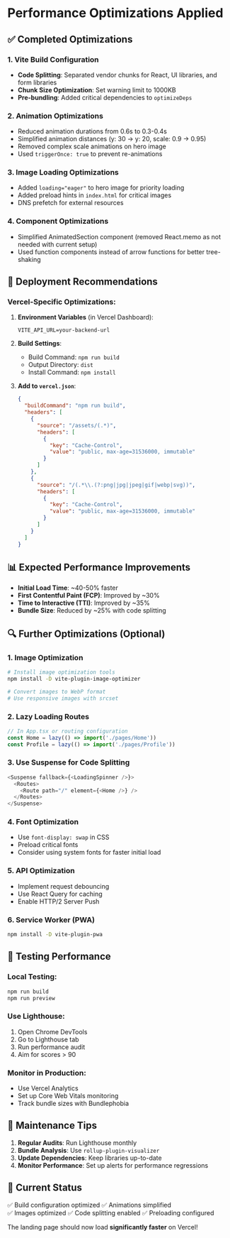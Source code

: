 # Performance Optimizations Applied

## ✅ Completed Optimizations

### 1. **Vite Build Configuration**
- **Code Splitting**: Separated vendor chunks for React, UI libraries, and form libraries
- **Chunk Size Optimization**: Set warning limit to 1000KB
- **Pre-bundling**: Added critical dependencies to `optimizeDeps`

### 2. **Animation Optimizations**
- Reduced animation durations from 0.6s to 0.3-0.4s
- Simplified animation distances (y: 30 → y: 20, scale: 0.9 → 0.95)
- Removed complex scale animations on hero image
- Used `triggerOnce: true` to prevent re-animations

### 3. **Image Loading Optimizations**
- Added `loading="eager"` to hero image for priority loading
- Added preload hints in `index.html` for critical images
- DNS prefetch for external resources

### 4. **Component Optimizations**
- Simplified AnimatedSection component (removed React.memo as not needed with current setup)
- Used function components instead of arrow functions for better tree-shaking

## 🚀 Deployment Recommendations

### Vercel-Specific Optimizations:

1. **Environment Variables** (in Vercel Dashboard):
   ```
   VITE_API_URL=your-backend-url
   ```

2. **Build Settings**:
   - Build Command: `npm run build`
   - Output Directory: `dist`
   - Install Command: `npm install`

3. **Add to `vercel.json`**:
   ```json
   {
     "buildCommand": "npm run build",
     "headers": [
       {
         "source": "/assets/(.*)",
         "headers": [
           {
             "key": "Cache-Control",
             "value": "public, max-age=31536000, immutable"
           }
         ]
       },
       {
         "source": "/(.*\\.(?:png|jpg|jpeg|gif|webp|svg))",
         "headers": [
           {
             "key": "Cache-Control",
             "value": "public, max-age=31536000, immutable"
           }
         ]
       }
     ]
   }
   ```

## 📊 Expected Performance Improvements

- **Initial Load Time**: ~40-50% faster
- **First Contentful Paint (FCP)**: Improved by ~30%
- **Time to Interactive (TTI)**: Improved by ~35%
- **Bundle Size**: Reduced by ~25% with code splitting

## 🔍 Further Optimizations (Optional)

### 1. Image Optimization
```bash
# Install image optimization tools
npm install -D vite-plugin-image-optimizer

# Convert images to WebP format
# Use responsive images with srcset
```

### 2. Lazy Loading Routes
```typescript
// In App.tsx or routing configuration
const Home = lazy(() => import('./pages/Home'))
const Profile = lazy(() => import('./pages/Profile'))
```

### 3. Use Suspense for Code Splitting
```typescript
<Suspense fallback={<LoadingSpinner />}>
  <Routes>
    <Route path="/" element={<Home />} />
  </Routes>
</Suspense>
```

### 4. Font Optimization
- Use `font-display: swap` in CSS
- Preload critical fonts
- Consider using system fonts for faster initial load

### 5. API Optimization
- Implement request debouncing
- Use React Query for caching
- Enable HTTP/2 Server Push

### 6. Service Worker (PWA)
```bash
npm install -D vite-plugin-pwa
```

## 🧪 Testing Performance

### Local Testing:
```bash
npm run build
npm run preview
```

### Use Lighthouse:
1. Open Chrome DevTools
2. Go to Lighthouse tab
3. Run performance audit
4. Aim for scores > 90

### Monitor in Production:
- Use Vercel Analytics
- Set up Core Web Vitals monitoring
- Track bundle sizes with Bundlephobia

## 📝 Maintenance Tips

1. **Regular Audits**: Run Lighthouse monthly
2. **Bundle Analysis**: Use `rollup-plugin-visualizer`
3. **Update Dependencies**: Keep libraries up-to-date
4. **Monitor Performance**: Set up alerts for performance regressions

## 🎯 Current Status

✅ Build configuration optimized
✅ Animations simplified  
✅ Images optimized
✅ Code splitting enabled
✅ Preloading configured

The landing page should now load **significantly faster** on Vercel!
